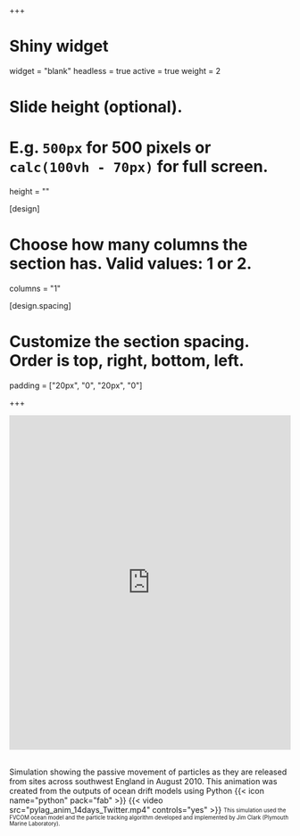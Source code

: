 +++
# Shiny widget
widget = "blank"
headless = true
active = true
weight = 2

# Slide height (optional).
# E.g. `500px` for 500 pixels or `calc(100vh - 70px)` for full screen.
height = ""

[design]
  # Choose how many columns the section has. Valid values: 1 or 2.
  columns = "1"

[design.spacing]
  # Customize the section spacing. Order is top, right, bottom, left.
  padding = ["20px", "0", "20px", "0"]
  
+++

<iframe height="600" width="100%" frameborder="yes" src="https://tomjenkins.shinyapps.io/particle_drift_app/"> </iframe>

<br/>
<br/>

Simulation showing the passive movement of particles as they are released from sites across southwest England in August 2010. This animation was created from the outputs of ocean drift models using Python {{< icon name="python" pack="fab" >}}
{{< video src="pylag_anim_14days_Twitter.mp4" controls="yes" >}}
<sub><sup>This simulation used the FVCOM ocean model and the particle tracking algorithm developed and implemented by Jim Clark (Plymouth Marine Laboratory).</sup></sub>
